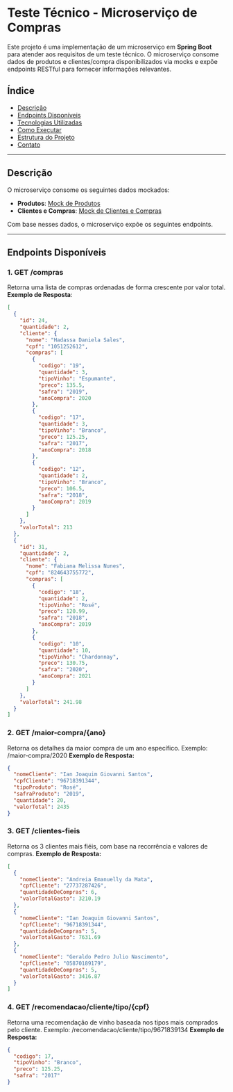 # Teste Técnico - Microserviço de Compras

Este projeto é uma implementação de um microserviço em **Spring Boot** para atender aos requisitos de um teste técnico. O microserviço consome dados de produtos e clientes/compra disponibilizados via mocks e expõe endpoints RESTful para fornecer informações relevantes.

## Índice
- [Descrição](#descrição)
- [Endpoints Disponíveis](#endpoints-disponíveis)
- [Tecnologias Utilizadas](#tecnologias-utilizadas)
- [Como Executar](#como-executar)
- [Estrutura do Projeto](#estrutura-do-projeto)
- [Contato](#contato)

---

## Descrição

O microserviço consome os seguintes dados mockados:
- **Produtos**: [Mock de Produtos](https://rgr3viiqdl8sikgv.public.blob.vercel-storage.com/produtos-mnboX5IPl6VgG390FECTKqHsD9SkLS.json)
- **Clientes e Compras**: [Mock de Clientes e Compras](https://rgr3viiqdl8sikgv.public.blob.vercel-storage.com/clientes-Vz1U6aR3GTsjb3W8BRJhcNKmA81pVh.json)

Com base nesses dados, o microserviço expõe os seguintes endpoints.

---

## Endpoints Disponíveis

### 1. **GET /compras**
Retorna uma lista de compras ordenadas de forma crescente por valor total.  
**Exemplo de Resposta**:
```json
[
  {
    "id": 24,
    "quantidade": 2,
    "cliente": {
      "nome": "Hadassa Daniela Sales",
      "cpf": "1051252612",
      "compras": [
        {
          "codigo": "19",
          "quantidade": 3,
          "tipoVinho": "Espumante",
          "preco": 135.5,
          "safra": "2019",
          "anoCompra": 2020
        },
        {
          "codigo": "17",
          "quantidade": 3,
          "tipoVinho": "Branco",
          "preco": 125.25,
          "safra": "2017",
          "anoCompra": 2018
        },
        {
          "codigo": "12",
          "quantidade": 2,
          "tipoVinho": "Branco",
          "preco": 106.5,
          "safra": "2018",
          "anoCompra": 2019
        }
      ]
    },
    "valorTotal": 213
  },
  {
    "id": 31,
    "quantidade": 2,
    "cliente": {
      "nome": "Fabiana Melissa Nunes",
      "cpf": "824643755772",
      "compras": [
        {
          "codigo": "18",
          "quantidade": 2,
          "tipoVinho": "Rosé",
          "preco": 120.99,
          "safra": "2018",
          "anoCompra": 2019
        },
        {
          "codigo": "10",
          "quantidade": 10,
          "tipoVinho": "Chardonnay",
          "preco": 130.75,
          "safra": "2020",
          "anoCompra": 2021
        }
      ]
    },
    "valorTotal": 241.98
  }
]
```
### 2. **GET /maior-compra/{ano}**

Retorna os detalhes da maior compra de um ano específico.
Exemplo: /maior-compra/2020
**Exemplo de Resposta:**
```json
{
  "nomeCliente": "Ian Joaquim Giovanni Santos",
  "cpfCliente": "96718391344",
  "tipoProduto": "Rosé",
  "safraProduto": "2019",
  "quantidade": 20,
  "valorTotal": 2435
}
```
### 3. **GET /clientes-fieis**

Retorna os 3 clientes mais fiéis, com base na recorrência e valores de compras.
**Exemplo de Resposta:**
```json
[
  {
    "nomeCliente": "Andreia Emanuelly da Mata",
    "cpfCliente": "27737287426",
    "quantidadeDeCompras": 6,
    "valorTotalGasto": 3210.19
  },
  {
    "nomeCliente": "Ian Joaquim Giovanni Santos",
    "cpfCliente": "96718391344",
    "quantidadeDeCompras": 5,
    "valorTotalGasto": 7631.69
  },
  {
    "nomeCliente": "Geraldo Pedro Julio Nascimento",
    "cpfCliente": "05870189179",
    "quantidadeDeCompras": 5,
    "valorTotalGasto": 3416.87
  }
]
```
### 4. **GET /recomendacao/cliente/tipo/{cpf}**

Retorna uma recomendação de vinho baseada nos tipos mais comprados pelo cliente.
Exemplo: /recomendacao/cliente/tipo/9671839134
**Exemplo de Resposta:**
```json
{
  "codigo": 17,
  "tipoVinho": "Branco",
  "preco": 125.25,
  "safra": "2017"
}
```
